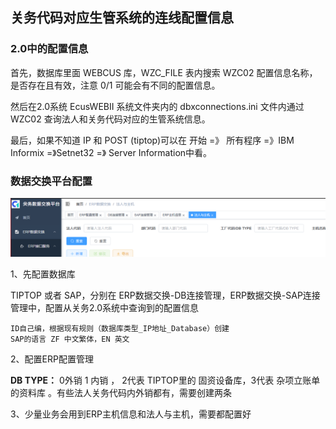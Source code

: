 ## 关务代码对应生管系统的连线配置信息

### 2.0中的配置信息

首先，数据库里面 WEBCUS 库，WZC_FILE 表内搜索 WZC02 配置信息名称，是否存在且有效，注意 0/1 可能会有不同的配置信息。

然后在2.0系统 EcusWEBII 系统文件夹内的 dbxconnections.ini 文件内通过 WZC02 查询法人和关务代码对应的生管系统信息。

最后，如果不知道 IP 和 POST (tiptop)可以在 开始 =》 所有程序 =》IBM Informix =》Setnet32 =》 Server Information中看。

### 数据交换平台配置

![关务代码对应生管系统的连线配置信息](.\images\关务代码对应生管系统的连线配置信息.png)

1、先配置数据库

TIPTOP 或者 SAP，分别在 ERP数据交换-DB连接管理，ERP数据交换-SAP连接管理中，配置从关务2.0系统中查询到的配置信息

```text
ID自己编，根据现有规则（数据库类型_IP地址_Database）创建
SAP的语言 ZF 中文繁体，EN 英文
```

2、配置ERP配置管理

  **DB TYPE：** 0外销 1 内销 ， 2代表 TIPTOP里的 固资设备库，3代表 杂项立账单的资料库 。有些法人关务代码内外销都有，需要创建两条

3、少量业务会用到ERP主机信息和法人与主机，需要都配置好